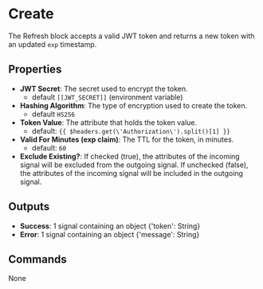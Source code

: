 Create
======
The Refresh block accepts a valid JWT token and returns a new token with an updated `exp` timestamp.

Properties
----------
- **JWT Secret**: The secret used to encrypt the token.
  - default `[[JWT_SECRET]]` (environment variable)
- **Hashing Algorithm**: The type of encryption used to create the token.
  - default `HS256`
- **Token Value**: The attribute that holds the token value.
  - default: `{{ $headers.get(\'Authorization\').split()[1] }}`
- **Valid For Minutes (exp claim)**: The TTL for the token, in minutes.
  - default: `60`
- **Exclude Existing?**: If checked (true), the attributes of the incoming signal will be excluded from the outgoing signal. If unchecked (false), the attributes of the incoming signal will be included in the outgoing signal.

Outputs
-------
- **Success**: 1 signal containing an object {'token': String}
- **Error**: 1 signal containing an object {'message': String}

Commands
--------
None
